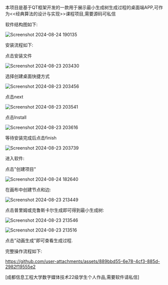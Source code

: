 本项目是基于QT框架开发的一款用于展示最小生成树生成过程的桌面端APP,可作为<<经典算法的设计与实现>>课程项目,需要源码可私信

软件结构图如下:

![Screenshot 2024-08-24 190135](https://github.com/user-attachments/assets/42a4431a-6c7a-4d47-bdcb-6fdddb2718a4)

安装流程如下:

点击安装文件

![Screenshot 2024-08-23 203430](https://github.com/user-attachments/assets/8b0adb6c-4cca-4efa-8970-631b7f96c976)


选择创建桌面快捷方式

![Screenshot 2024-08-23 203456](https://github.com/user-attachments/assets/386ebe00-cfa0-49b7-8df6-b3d90e6954c4)


点击next

![Screenshot 2024-08-23 203541](https://github.com/user-attachments/assets/214f883a-1b15-4a95-88d1-c466d6bff04d)


点击Install

![Screenshot 2024-08-23 203616](https://github.com/user-attachments/assets/ce2fa534-445b-4bc4-9fcb-9ea6cdd4dfe3)


等待安装完成后点击finish

![Screenshot 2024-08-23 203739](https://github.com/user-attachments/assets/cdf89e1d-5b5a-4e22-9f1d-0cc5222229fd)


进入软件:

点击"创建项目"

![Screenshot 2024-08-24 182640](https://github.com/user-attachments/assets/d7659988-a347-44b8-8edf-9767eb5b9614)


在画布中创建节点和边:

![Screenshot 2024-08-23 213449](https://github.com/user-attachments/assets/7a11127b-f5ba-4b48-8bb9-ba349e003d77)


点击普里姆或克鲁斯卡尔生成即可得到最小生成树:

![Screenshot 2024-08-23 213546](https://github.com/user-attachments/assets/60f78672-dfab-4b1a-85e7-b2ac0c513189)


![Screenshot 2024-08-23 213516](https://github.com/user-attachments/assets/a247aec7-4f34-4f40-a1e6-f2115fe48358)


点击"动画生成"即可查看生成过程.

完整操作流程如下:


https://github.com/user-attachments/assets/889bbd55-6e78-4cf3-885d-2982f19555e2


[成都信息工程大学数字媒体技术22级学生个人作品,需要软件请私信]





